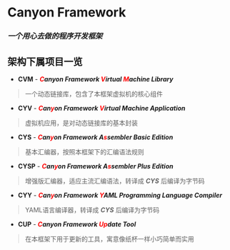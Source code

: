 # Canyon Framework

### *一个用心去做的程序开发框架*

## 架构下属项目一览

+ **CVM** - ***<font color="red">C</font>anyon Framework <font color="red">V</font>irtual <font color="red">M</font>achine Library***
> 一个动态链接库，包含了本框架虚拟机的核心组件

+ **CYV** - ***<font color="red">C</font>an<font color="red">y</font>on Framework <font color="red">V</font>irtual Machine Application***
> 虚拟机应用，是对动态链接库的基本封装

+ **CYS** - ***<font color="red">C</font>an<font color="red">y</font>on Framework A<font color="red">s</font>sembler Basic Edition***
> 基本汇编器，按照本框架下的汇编语法规则

+ **CYSP** - ***<font color="red">C</font>an<font color="red">y</font>on Framework A<font color="red">s</font>sembler Plus Edition***
> 增强版汇编器，适应主流汇编语法，转译成 ***CYS*** 后编译为字节码


+ **CYY** - ***<font color="red">C</font>an<font color="red">y</font>on Framework <font color="red">Y</font>AML Programming Language Compiler***
> YAML语言编译器，转译成 ***CYS*** 后编译为字节码

+ **CUP** - ***<font color="red">C</font>anyon Framework <font color="red">Up</font>date Tool***
> 在本框架下用于更新的工具，寓意像纸杯一样小巧简单而实用
